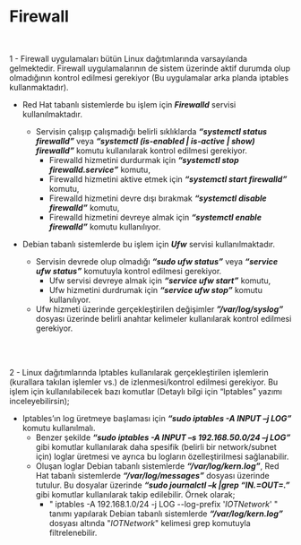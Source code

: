
<h1> Firewall </h1>
</br>

1 - Firewall uygulamaları bütün Linux dağıtımlarında varsayılanda gelmektedir. Firewall uygulamalarının de sistem üzerinde aktif durumda olup olmadığının kontrol edilmesi gerekiyor (Bu uygulamalar arka planda iptables kullanmaktadır). 

*   Red Hat tabanlı sistemlerde bu işlem için ***Firewalld*** servisi kullanılmaktadır. 
     - Servisin çalışıp çalışmadığı belirli sıklıklarda ***“systemctl status firewalld”*** veya ***“systemctl (is-enabled | is-active | show) firewalld”*** komutu kullanılarak kontrol edilmesi gerekiyor. 
        -	Firewalld hizmetini durdurmak için ***“systemctl stop firewalld.service”*** komutu,
        - Firewalld hizmetini aktive etmek için ***“systemctl start firewalld”*** komutu,
        -	Firewalld hizmetini devre dışı bırakmak ***“systemctl disable firewalld”*** komutu,
        -	Firewalld hizmetini devreye almak için ***“systemctl enable firewalld”*** komutu kullanılıyor.

*	 Debian tabanlı sistemlerde bu işlem için ***Ufw*** servisi kullanılmaktadır.
     - Servisin devrede olup olmadığı ***“sudo ufw status”*** veya ***“service ufw status”*** komutuyla kontrol edilmesi gerekiyor. 
        -	Ufw servisi devreye almak için ***“service ufw start”*** komutu,
        -	Ufw hizmetini durdrumak için ***“service ufw stop”*** komutu kullanılıyor.
      - Ufw hizmeti üzerinde gerçekleştirilen değişimler ***”/var/log/syslog”*** dosyası üzerinde belirli anahtar kelimeler kullanılarak kontrol edilmesi gerekiyor.
 
 
 </br></br>
 
 
2 - Linux dağıtımlarında Iptables kullanılarak gerçekleştirilen işlemlerin (kurallara takılan işlemler vs.) de izlenmesi/kontrol edilmesi gerekiyor. Bu işlem için kullanılabilecek bazı komutlar (Detaylı bilgi için “Iptables” yazımı inceleyebilirsin);
 * Iptables’ın log üretmeye başlaması için ***“sudo iptables -A INPUT –j LOG”*** komutu kullanılmalı. 
    - Benzer şekilde ***“sudo iptables -A INPUT –s 192.168.50.0/24 –j LOG”*** gibi komutlar kullanılarak daha spesifik (belirli bir network/subnet için) loglar üretmesi ve ayrıca bu logların özelleştirilmesi sağlanabilir. 
    - Oluşan loglar Debian tabanlı sistemlerde ***“/var/log/kern.log”***, Red Hat tabanlı sistemlerde ***“/var/log/messages”*** dosyası üzerinde tutulur. Bu dosyalar üzerinde  ***“sudo journalctl –k |grep “IN.=*OUT=.*”*** gibi komutlar kullanılarak takip edilebilir. Örnek olarak;
      -  "  iptables -A 192.168.1.0/24 -j LOG --log-prefix '*IOTNetwork*'  " tanımı yapılarak Debian tabanlı sistemlerde ***“/var/log/kern.log”*** dosyası altında "*IOTNetwork*" kelimesi grep komutuyla filtrelenebilir.


 </br></br>
 
 
